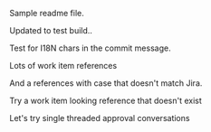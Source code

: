 Sample readme file.

Updated to test build..

Test for I18N chars in the commit message.

Lots of work item references

And a references with case that doesn't match Jira.

Try a work item looking reference that doesn't exist

Let's try single threaded approval conversations
